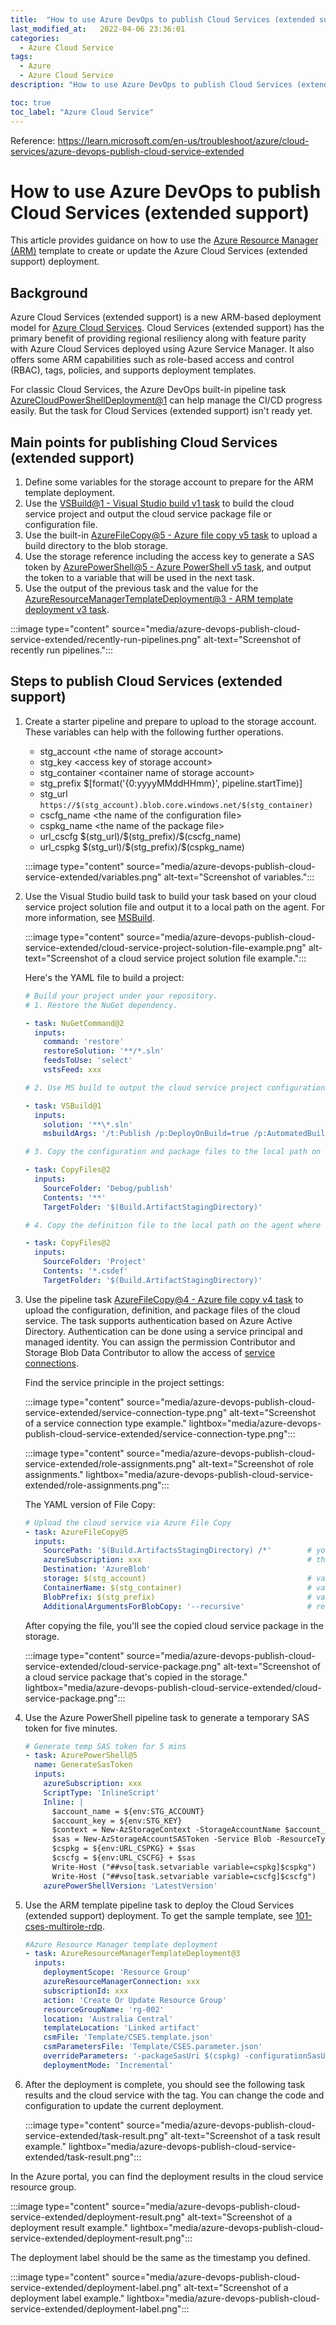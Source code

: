 ```yaml
---
title:  "How to use Azure DevOps to publish Cloud Services (extended support)"
last_modified_at:   2022-04-06 23:36:01
categories: 
  - Azure Cloud Service
tags:
  - Azure
  - Azure Cloud Service
description: "How to use Azure DevOps to publish Cloud Services (extended support)"

toc: true
toc_label: "Azure Cloud Service"
---
```


Reference: https://learn.microsoft.com/en-us/troubleshoot/azure/cloud-services/azure-devops-publish-cloud-service-extended

# How to use Azure DevOps to publish Cloud Services (extended support)

This article provides guidance on how to use the [Azure Resource Manager (ARM)](/azure/azure-resource-manager/management/overview) template to create or update the Azure Cloud Services (extended support) deployment.

## Background

Azure Cloud Services (extended support) is a new ARM-based deployment model for [Azure Cloud Services](https://azure.microsoft.com/products/cloud-services/). Cloud Services (extended support) has the primary benefit of providing regional resiliency along with feature parity with Azure Cloud Services deployed using Azure Service Manager. It also offers some ARM capabilities such as role-based access and control (RBAC), tags, policies, and supports deployment templates.

For classic Cloud Services, the Azure DevOps built-in pipeline task [AzureCloudPowerShellDeployment@1](/azure/devops/pipelines/tasks/reference/azure-cloud-powershell-deployment-v1) can help manage the CI/CD progress easily. But the task for Cloud Services (extended support) isn't ready yet.

## Main points for publishing Cloud Services (extended support)

1. Define some variables for the storage account to prepare for the ARM template deployment.
2. Use the [VSBuild@1 - Visual Studio build v1 task](/azure/devops/pipelines/tasks/reference/vsbuild-v1) to build the cloud service project and output the cloud service package file or configuration file.
3. Use the built-in [AzureFileCopy@5 - Azure file copy v5 task](/azure/devops/pipelines/tasks/reference/azure-file-copy-v5) to upload a build directory to the blob storage.
4. Use the storage reference including the access key to generate a SAS token by [AzurePowerShell@5 - Azure PowerShell v5 task](/azure/devops/pipelines/tasks/reference/azure-powershell-v5), and output the token to a variable that will be used in the next task.
5. Use the output of the previous task and the value for the [AzureResourceManagerTemplateDeployment@3 - ARM template deployment v3 task](/azure/devops/pipelines/tasks/reference/azure-resource-manager-template-deployment-v3).

:::image type="content" source="media/azure-devops-publish-cloud-service-extended/recently-run-pipelines.png" alt-text="Screenshot of recently run pipelines.":::

## Steps to publish Cloud Services (extended support)

1. Create a starter pipeline and prepare to upload to the storage account. These variables can help with the following further operations.

    - stg_account       \<the name of storage account>
    - stg_key              \<access key of storage account>
    - stg_container    \<container name of storage account>
    - stg_prefix          \$[format('{0:yyyyMMddHHmm}', pipeline.startTime)]
    - stg_url               `https://$(stg_account).blob.core.windows.net/$(stg_container)`
    - cscfg_name       \<the name of the configuration file>
    - cspkg_name      \<the name of the package file>
    - url_cscfg            \$(stg_url)/\$(stg_prefix)/\$(cscfg_name)
    - url_cspkg           \$(stg_url)/\$(stg_prefix)/\$(cspkg_name)

    :::image type="content" source="media/azure-devops-publish-cloud-service-extended/variables.png" alt-text="Screenshot of variables.":::

2. Use the Visual Studio build task to build your task based on your cloud service project solution file and output it to a local path on the agent. For more information, see [MSBuild](/visualstudio/msbuild/msbuild).

    :::image type="content" source="media/azure-devops-publish-cloud-service-extended/cloud-service-project-solution-file-example.png" alt-text="Screenshot of a cloud service project solution file example.":::

    Here's the YAML file to build a project:

    ```yml
    # Build your project under your repository.
    # 1. Restore the NuGet dependency.
    
    - task: NuGetCommand@2
      inputs:
        command: 'restore'
        restoreSolution: '**/*.sln'
        feedsToUse: 'select'
        vstsFeed: xxx

    # 2. Use MS build to output the cloud service project configuration and package to the temporary location of the local agent.

    - task: VSBuild@1
      inputs:
        solution: '**\*.sln'
        msbuildArgs: '/t:Publish /p:DeployOnBuild=true /p:AutomatedBuild=True /p:configuration=release /p:TargetProfile=Cloud /p:PublishDir=%SYSTEM_DEFAULTWORKINGDIRECTORY%/Debug/publish'

    # 3. Copy the configuration and package files to the local path on the agent where any artifacts locate.

    - task: CopyFiles@2
      inputs:
        SourceFolder: 'Debug/publish'
        Contents: '**'
        TargetFolder: '$(Build.ArtifactStagingDirectory)'

    # 4. Copy the definition file to the local path on the agent where any artifacts locate.

    - task: CopyFiles@2
      inputs:
        SourceFolder: 'Project'
        Contents: '*.csdef'
        TargetFolder: '$(Build.ArtifactStagingDirectory)'
    ```

3. Use the pipeline task [AzureFileCopy@4 - Azure file copy v4 task](/azure/devops/pipelines/tasks/reference/azure-file-copy-v4) to upload the configuration, definition, and package files of the cloud service. The task supports authentication based on Azure Active Directory. Authentication can be done using a service principal and managed identity. You can assign the permission Contributor and Storage Blob Data Contributor to allow the access of [service connections](/azure/devops/pipelines/library/service-endpoints).

    Find the service principle in the project settings:

    :::image type="content" source="media/azure-devops-publish-cloud-service-extended/service-connection-type.png" alt-text="Screenshot of a service connection type example." lightbox="media/azure-devops-publish-cloud-service-extended/service-connection-type.png":::

    :::image type="content" source="media/azure-devops-publish-cloud-service-extended/role-assignments.png" alt-text="Screenshot of role assignments." lightbox="media/azure-devops-publish-cloud-service-extended/role-assignments.png":::

    The YAML version of File Copy:

    ```yml
    # Upload the cloud service via Azure File Copy
    - task: AzureFileCopy@5
      inputs:
        SourcePath: '$(Build.ArtifactsStagingDirectory) /*'        # you can set $(Build.ArtifactsStagingDirectory) as Build part for output of the MSBuild.
        azureSubscription: xxx                                     # the name of service connector
        Destination: 'AzureBlob'
        storage: $(stg_account)                                    # variable stg_account
        ContainerName: $(stg_container)                            # variable stg_container
        BlobPrefix: $(stg_prefix)                                  # variable stg prefix is $[format('{0:yyyyMMddHHmm}', pipeline.startTime)]
        AdditionalArgumentsForBlobCopy: '--recursive'              # recursively copy the files in this directory
    ```

    After copying the file, you'll see the copied cloud service package in the storage.

    :::image type="content" source="media/azure-devops-publish-cloud-service-extended/cloud-service-package.png" alt-text="Screenshot of a cloud service package that's copied in the storage." lightbox="media/azure-devops-publish-cloud-service-extended/cloud-service-package.png":::

4. Use the Azure PowerShell pipeline task to generate a temporary SAS token for five minutes.

    ```yml
    # Generate temp SAS token for 5 mins
    - task: AzurePowerShell@5                                                     # please make sure the Azure PowerShell contains the module of Az and AzureRm.
      name: GenerateSasToken
      inputs:
        azureSubscription: xxx                                                    # the name of service connector
        ScriptType: 'InlineScript'
        Inline: |
          $account_name = ${env:STG_ACCOUNT}
          $account_key = ${env:STG_KEY}
          $context = New-AzStorageContext -StorageAccountName $account_name -StorageAccountKey $account_key
          $sas = New-AzStorageAccountSASToken -Service Blob -ResourceType Service,Container,Object -Permission "rl" -ExpiryTime (Get-Date).AddMinutes(5) -Context $context
          $cspkg = ${env:URL_CSPKG} + $sas
          $cscfg = ${env:URL_CSCFG} + $sas
          Write-Host ("##vso[task.setvariable variable=cspkg]$cspkg")             # output $cspkg in PowerShell to global variable cspkg
          Write-Host ("##vso[task.setvariable variable=cscfg]$cscfg")             # output $cscfg in PowerShell to global variable cscfg
        azurePowerShellVersion: 'LatestVersion'
    ```

5. Use the ARM template pipeline task to deploy the Cloud Services (extended support) deployment. To get the sample template, see [101-cses-multirole-rdp](https://github.com/Azure-Samples/cloud-services-extended-support/tree/main/101-cses-multirole-rdp).

    ```yml
    #Azure Resource Manager template deployment
    - task: AzureResourceManagerTemplateDeployment@3                               
      inputs:
        deploymentScope: 'Resource Group'                                           # resource group level deployment
        azureResourceManagerConnection: xxx                                         # the name of service connector
        subscriptionId: xxx                                                         # subscription id of the service connector
        action: 'Create Or Update Resource Group'
        resourceGroupName: 'rg-002'                                                                               
        location: 'Australia Central'
        templateLocation: 'Linked artifact'
        csmFile: 'Template/CSES.template.json'
        csmParametersFile: 'Template/CSES.parameter.json'
        overrideParameters: '-packageSasUri $(cspkg) -configurationSasUri $(cscfg) -cloudServiceName cses4test002 -deploymentLabel deploy$(stg_prefix)' # overwrite some parameters of template.
        deploymentMode: 'Incremental'
    ```

6. After the deployment is complete, you should see the following task results and the cloud service with the tag. You can change the code and configuration to update the current deployment.

    :::image type="content" source="media/azure-devops-publish-cloud-service-extended/task-result.png" alt-text="Screenshot of a task result example." lightbox="media/azure-devops-publish-cloud-service-extended/task-result.png":::

In the Azure portal, you can find the deployment results in the cloud service resource group.

:::image type="content" source="media/azure-devops-publish-cloud-service-extended/deployment-result.png" alt-text="Screenshot of a deployment result example." lightbox="media/azure-devops-publish-cloud-service-extended/deployment-result.png":::

The deployment label should be the same as the timestamp you defined.

:::image type="content" source="media/azure-devops-publish-cloud-service-extended/deployment-label.png" alt-text="Screenshot of a deployment label example." lightbox="media/azure-devops-publish-cloud-service-extended/deployment-label.png":::
